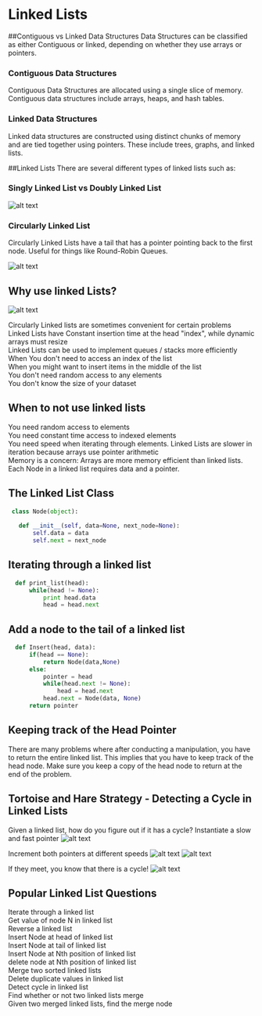 # Linked Lists

##Contiguous vs Linked Data Structures
Data Structures can be classified as either Contiguous or linked, depending on whether they use arrays or pointers.

### Contiguous Data Structures
Contiguous Data Structures are allocated using a single slice of memory. Contiguous data structures include arrays, heaps, and hash tables.

### Linked Data Structures
Linked data structures are constructed using distinct chunks of memory and are tied together using pointers. These include trees, graphs, and linked lists.

##Linked Lists
There are several different types of linked lists such as:

### Singly Linked List vs Doubly Linked List

![alt text](https://cloud.githubusercontent.com/assets/7456865/19910374/8493c2b0-a05a-11e6-975c-b4ef9c0f82d8.png)

### Circularly Linked List

Circularly Linked Lists have a tail that has a pointer pointing back to the first node. Useful for things like Round-Robin Queues.

![alt text](https://cloud.githubusercontent.com/assets/7456865/19910394/a1d5e5ec-a05a-11e6-8ca2-aaeb0f8335a7.png)

## Why use linked Lists?

![alt text](https://cloud.githubusercontent.com/assets/7456865/19910299/1cf4958a-a05a-11e6-867f-44f2ffa386d1.png)

Circularly Linked lists are sometimes convenient for certain problems <br>
Linked Lists have Constant insertion time at the head "index", while dynamic arrays must resize <br>
Linked Lists can be used to implement queues / stacks more efficiently <br>
When You don't need to access an index of the list <br>
When you might want to insert items in the middle of the list <br>
You don't need random access to any elements <br>
You don't know the size of your dataset <br>

## When to not use linked lists
You need random access to elements <br>
You need constant time access to indexed elements<br>
You need speed when iterating through elements. Linked Lists are slower in iteration because arrays use pointer arithmetic<br>
Memory is a concern: Arrays are more memory efficient than linked lists. Each Node in a linked list requires data and a pointer.<br>


## The Linked List Class

```python
 class Node(object):
 
   def __init__(self, data=None, next_node=None):
       self.data = data
       self.next = next_node
```

## Iterating through a linked list
```python
  def print_list(head):
      while(head != None):
          print head.data
          head = head.next
```

## Add a node to the tail of a linked list
```python
  def Insert(head, data):
      if(head == None):
          return Node(data,None)
      else:
          pointer = head
          while(head.next != None):
              head = head.next
          head.next = Node(data, None)
      return pointer
```

## Keeping track of the Head Pointer
There are many problems where after conducting a manipulation, you have to return the entire linked list. This implies that you have to keep track of the head node. Make sure you keep a copy of the head node to return at the end of the problem.

## Tortoise and Hare Strategy - Detecting a Cycle in Linked Lists

Given a linked list, how do you figure out if it has a cycle?
Instantiate a slow and fast pointer
![alt text](https://cloud.githubusercontent.com/assets/7456865/19910310/2747f5ae-a05a-11e6-86d4-5bca17109c06.png)

Increment both pointers at different speeds
![alt text](https://cloud.githubusercontent.com/assets/7456865/19910315/3198f71a-a05a-11e6-80f1-c7f7187226ca.png)
![alt text](https://cloud.githubusercontent.com/assets/7456865/19910321/39f1b488-a05a-11e6-812b-38ce8991bf43.png)

If they meet, you know that there is a cycle!
![alt text](https://cloud.githubusercontent.com/assets/7456865/19910331/44b7e41e-a05a-11e6-893a-0f8a1f966909.png)

## Popular Linked List Questions
Iterate through a linked list <br>
Get value of node N in linked list<br>
Reverse a linked list<br>
Insert Node at head of linked list<br>
Insert Node at tail of linked list<br>
Insert Node at Nth position of linked list<br>
delete node at Nth position of linked list<br>
Merge two sorted linked lists<br>
Delete duplicate values in linked list<br>
Detect cycle in linked list<br>
Find whether or not two linked lists merge<br>
Given two merged linked lists, find the merge node<br>



